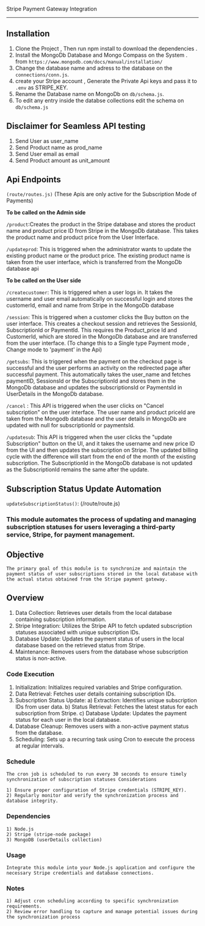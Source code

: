 Stripe Payment Gateway Integration 
*********
## Installation 

1) Clone the Project , Then run npm install to download the dependencies .
2) Install the MongoDb Database and Mongo Compass on the System . 
from `https://www.mongodb.com/docs/manual/installation/`
3) Change the database name and adress to the database on the `connections/conn.js`.
4) create your Stripe account , Generate the Private Api keys and pass it to `.env` as STRIPE_KEY.
5) Rename the Database name on MongoDb on `db/schema.js`.
6) To edit any entry inside the databse collections edit the schema on `db/schema.js`


## Disclaimer for Seamless API testing
1) Send User as user_name
2) Send Product name as prod_name
3) Send User email as email
4) Send Product amount as unit_amount
                      
## Api Endpoints 

`(route/routes.js)`
(These Apis are only active for the Subscription Mode of Payments)

   **To be called on the Admin side**


`/product`:Creates the product in the Stripe database and stores the product name and product price ID from Stripe in the MongoDb database. This takes the product name and product price from the User Interface.

`/updateprod`: This is triggered when the administrator wants to update the existing product name or the product price. The existing product name is taken from the user interface, which is transferred from the MongoDb database api

   **To be called on the User side**

   
`/createcustomer`: This is triggered when a user logs in. It takes the username and user email automatically on successful login and stores the customerId, email and name from Stripe in the MongoDb database

`/session`: This is triggered when a customer clicks the Buy button on the user interface. This creates a checkout session and retrieves the SessionId, SubscriptionId or PaymentId. This requires the Product_price Id and CustomerId, which are stored in the MongoDb database and are transferred from the user interface.
(To change this to a Single type Payment mode , Change mode to 'payment' in the Api)

`/getsubs`: This is triggered when the payment on the checkout page is successful and the user performs an activity on the redirected page after successful payment. This automatically takes the user_name and fetches paymentID, SessionsId or the SubscriptionId and stores them in the MongoDb database and updates the subscriptionsId or PaymentsId in UserDetails in the MongoDb database.

`/cancel` : This API is triggered when the user clicks on "Cancel subscription" on the user interface. The user name and product priceId are taken from the Mongodb database and the user details in MongoDb are updated with null for subscriptionId or paymentsId.

`/updatesub`: This API is triggered when the user clicks the "update Subscription" button on the UI, and it takes the username and new price ID from the UI and then updates the subscription on Stripe. The updated billing cycle with the difference will start from the end of the month of the existing subscription. The SubscriptionId in the MongoDb database is not updated as the SubscriptionId remains the same after the update.


## Subscription Status Update Automation

`updateSubscriptionStatus()`: (/route/route.js)

### This module automates the process of updating and managing subscription statuses for users leveraging a third-party service, Stripe, for payment management.

## Objective
`The primary goal of this module is to synchronize and maintain the payment status of user subscriptions stored in the local database with the actual status obtained from the Stripe payment gateway.`

## Overview
 1) Data Collection: Retrieves user details from the local database containing subscription information.
 2) Stripe Integration: Utilizes the Stripe API to fetch updated subscription statuses associated with unique subscription IDs.
 3) Database Update: Updates the payment status of users in the local database based on the retrieved status from Stripe.
 4) Maintenance: Removes users from the database whose subscription status is non-active.

### Code Execution

1) Initialization: Initializes required variables and Stripe configuration.
2) Data Retrieval: Fetches user details containing subscription IDs.
3) Subscription Status Update:
        a) Extraction: Identifies unique subscription IDs from user data.
        b) Status Retrieval: Fetches the latest status for each subscription from Stripe.
        c) Database Update: Updates the payment status for each user in the local database.
4) Database Cleanup: Removes users with a non-active payment status from the database.
5) Scheduling: Sets up a recurring task using Cron to execute the process at regular intervals.

### Schedule

`The cron job is scheduled to run every 30 seconds to ensure timely synchronization of subscription statuses Considerations`

    1) Ensure proper configuration of Stripe credentials (STRIPE_KEY).
    2) Regularly monitor and verify the synchronization process and database integrity.

### Dependencies

    1) Node.js
    2) Stripe (stripe-node package)
    3) MongoDB (userDetails collection)

### Usage

`Integrate this module into your Node.js application and configure the necessary Stripe credentials and database connections.`

### Notes
    1) Adjust cron scheduling according to specific synchronization requirements.
    2) Review error handling to capture and manage potential issues during the synchronization process
